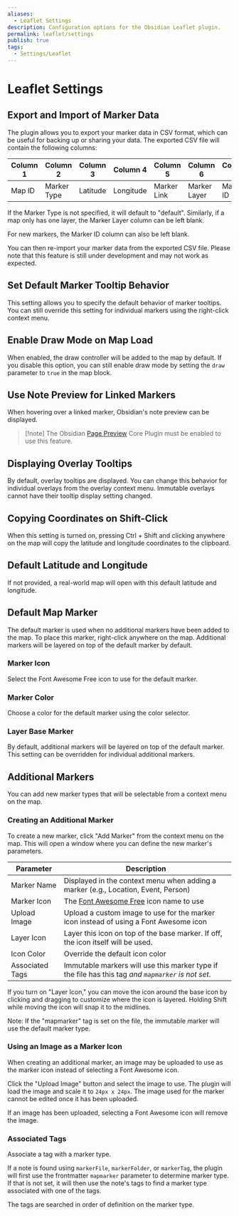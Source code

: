 ```yaml
---
aliases:
  - Leaflet Settings
description: Configuration options for the Obsidian Leaflet plugin.
permalink: leaflet/settings
publish: true
tags:
  - Settings/Leaflet
---
```


# Leaflet Settings

## Export and Import of Marker Data

The plugin allows you to export your marker data in CSV format, which can be useful for backing up or sharing your data. The exported CSV file will contain the following columns:

| Column 1 | Column 2    | Column 3 | Column 4  | Column 5    | Column 6     | Column 7  |
| -------- | ----------- | -------- | --------- | ----------- | ------------ | --------- |
| Map ID   | Marker Type | Latitude | Longitude | Marker Link | Marker Layer | Marker ID |

If the Marker Type is not specified, it will default to "default". Similarly, if a map only has one layer, the Marker Layer column can be left blank.

For new markers, the Marker ID column can also be left blank.

You can then re-import your marker data from the exported CSV file. Please note that this feature is still under development and may not work as expected.

## Set Default Marker Tooltip Behavior

This setting allows you to specify the default behavior of marker tooltips. You can still override this setting for individual markers using the right-click context menu.

## Enable Draw Mode on Map Load

When enabled, the draw controller will be added to the map by default. If you disable this option, you can still enable draw mode by setting the `draw` parameter to `true` in the map block.

## Use Note Preview for Linked Markers

When hovering over a linked marker, Obsidian's note preview can be displayed.

>[!note] The Obsidian [Page Preview](https://help.obsidian.md/Plugins/Page+preview "Obsidian") Core Plugin must be enabled to use this feature.

## Displaying Overlay Tooltips

By default, overlay tooltips are displayed. You can change this behavior for individual overlays from the overlay context menu. Immutable overlays cannot have their tooltip display setting changed.

## Copying Coordinates on Shift-Click

When this setting is turned on, pressing Ctrl + Shift and clicking anywhere on the map will copy the latitude and longitude coordinates to the clipboard.

## Default Latitude and Longitude

If not provided, a real-world map will open with this default latitude and longitude.

## Default Map Marker

The default marker is used when no additional markers have been added to the map. To place this marker, right-click anywhere on the map. Additional markers will be layered on top of the default marker by default.

### Marker Icon

Select the Font Awesome Free icon to use for the default marker.

### Marker Color

Choose a color for the default marker using the color selector.

### Layer Base Marker

By default, additional markers will be layered on top of the default marker. This setting can be overridden for individual additional markers.

## Additional Markers

You can add new marker types that will be selectable from a context menu on the map.

### Creating an Additional Marker

To create a new marker, click "Add Marker" from the context menu on the map. This will open a window where you can define the new marker's parameters.

| **Parameter**       | **Description**                                                                                          |
| --------------- | ---------------------------------------------------------------------------------------------------- |
| Marker Name     | Displayed in the context menu when adding a marker (e.g., Location, Event, Person)                   |
| Marker Icon     | The [Font Awesome Free](https://fontawesome.com/icons?d=gallery&p=2&s=solid&m=free) icon name to use |
| Upload Image    | Upload a custom image to use for the marker icon instead of using a Font Awesome icon                |
| Layer Icon      | Layer this icon on top of the base marker. If off, the icon itself will be used.                     |
| Icon Color      | Override the default icon color                                                                      |
| Associated Tags | Immutable markers will use this marker type if the file has this tag *and `mapmarker` is not set*.   |

If you turn on "Layer Icon," you can move the icon around the base icon by clicking and dragging to customize where the icon is layered. Holding Shift while moving the icon will snap it to the midlines.

Note: If the "mapmarker" tag is set on the file, the immutable marker will use the default marker type.

### Using an Image as a Marker Icon

When creating an additional marker, an image may be uploaded to use as the marker icon instead of selecting a Font Awesome icon.

Click the "Upload Image" button and select the image to use. The plugin will load the image and scale it to `24px x 24px`. The image used for the marker cannot be edited once it has been uploaded.

If an image has been uploaded, selecting a Font Awesome icon will remove the image.

### Associated Tags

Associate a tag with a marker type.

If a note is found using `markerFile`, `markerFolder`, or `markerTag`, the plugin will first use the frontmatter `mapmarker` parameter to determine marker type. If that is not set, it will then use the note's tags to find a marker type associated with one of the tags.

The tags are searched in order of definition on the marker type.